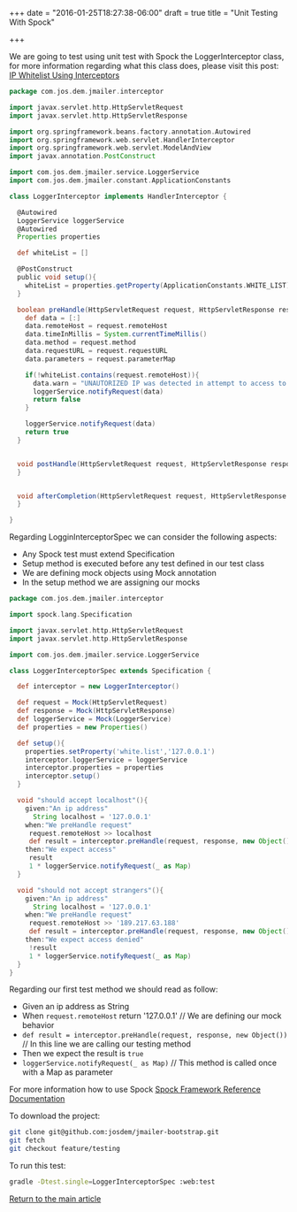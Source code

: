 +++
date = "2016-01-25T18:27:38-06:00"
draft = true
title = "Unit Testing With Spock"

+++

We are going to test using unit test with Spock the LoggerInterceptor class, for more information regarding what this class does, please visit this post: [IP Whitelist Using Interceptors](/techtalk/spring_interceptor)


```groovy
package com.jos.dem.jmailer.interceptor

import javax.servlet.http.HttpServletRequest
import javax.servlet.http.HttpServletResponse

import org.springframework.beans.factory.annotation.Autowired
import org.springframework.web.servlet.HandlerInterceptor
import org.springframework.web.servlet.ModelAndView
import javax.annotation.PostConstruct

import com.jos.dem.jmailer.service.LoggerService
import com.jos.dem.jmailer.constant.ApplicationConstants

class LoggerInterceptor implements HandlerInterceptor {

  @Autowired
  LoggerService loggerService
  @Autowired
  Properties properties

  def whiteList = []

  @PostConstruct
  public void setup(){
    whiteList = properties.getProperty(ApplicationConstants.WHITE_LIST).tokenize(',')
  }

  boolean preHandle(HttpServletRequest request, HttpServletResponse response, Object handler) {
    def data = [:]
    data.remoteHost = request.remoteHost
    data.timeInMillis = System.currentTimeMillis()
    data.method = request.method
    data.requestURL = request.requestURL
    data.parameters = request.parameterMap

    if(!whiteList.contains(request.remoteHost)){
      data.warn = "UNAUTORIZED IP was detected in attempt to access to resource"
      loggerService.notifyRequest(data)
      return false
    }

    loggerService.notifyRequest(data)
    return true
  }


  void postHandle(HttpServletRequest request, HttpServletResponse response, Object handler, ModelAndView modelAndView) {
  }


  void afterCompletion(HttpServletRequest request, HttpServletResponse response, Object handler, Exception ex) {
  }

}
```

Regarding LogginInterceptorSpec we can consider the following aspects:

* Any Spock test must extend Specification
* Setup method is executed before any test defined in our test class
* We are defining mock objects using Mock annotation
* In the setup method we are assigning our mocks

```groovy
package com.jos.dem.jmailer.interceptor

import spock.lang.Specification

import javax.servlet.http.HttpServletRequest
import javax.servlet.http.HttpServletResponse

import com.jos.dem.jmailer.service.LoggerService

class LoggerInterceptorSpec extends Specification {

  def interceptor = new LoggerInterceptor()

  def request = Mock(HttpServletRequest)
  def response = Mock(HttpServletResponse)
  def loggerService = Mock(LoggerService)
  def properties = new Properties()

  def setup(){
    properties.setProperty('white.list','127.0.0.1')
    interceptor.loggerService = loggerService
    interceptor.properties = properties
    interceptor.setup()
  }

  void "should accept localhost"(){
    given:"An ip address"
      String localhost = '127.0.0.1'
    when:"We preHandle request"
     request.remoteHost >> localhost
     def result = interceptor.preHandle(request, response, new Object())
    then:"We expect access"
     result
     1 * loggerService.notifyRequest(_ as Map)
  }

  void "should not accept strangers"(){
    given:"An ip address"
      String localhost = '127.0.0.1'
    when:"We preHandle request"
     request.remoteHost >> '189.217.63.188'
     def result = interceptor.preHandle(request, response, new Object())
    then:"We expect access denied"
     !result
     1 * loggerService.notifyRequest(_ as Map)
  }
}
```

Regarding our first test method we should read as follow:

* Given an ip address as String
* When `request.remoteHost` return '127.0.0.1' // We are defining our mock behavior
* `def result = interceptor.preHandle(request, response, new Object())` // In this line we are calling our testing method
* Then we expect the result is `true`
* `loggerService.notifyRequest(_ as Map)` // This method is called once with a Map as parameter

For more information how to use Spock [Spock Framework Reference Documentation](http://spockframework.github.io/spock/docs/1.0/index.html)

To download the project:

```bash
git clone git@github.com:josdem/jmailer-bootstrap.git
git fetch
git checkout feature/testing
```

To run this test:

```bash
gradle -Dtest.single=LoggerInterceptorSpec :web:test
```

[Return to the main article](/techtalk/spring)

